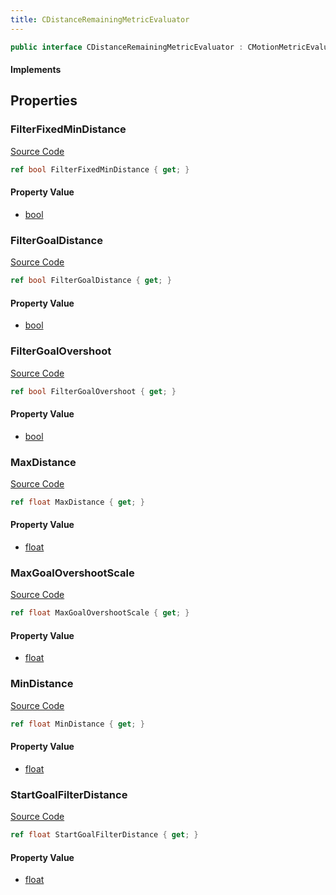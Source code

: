 ```yaml
---
title: CDistanceRemainingMetricEvaluator
---
```


```csharp
public interface CDistanceRemainingMetricEvaluator : CMotionMetricEvaluator, ISchemaClass<CMotionMetricEvaluator>, ISchemaClass<CDistanceRemainingMetricEvaluator>, ISchemaField, ISchemaClass, INativeHandle
```

#### Implements

## Properties

### FilterFixedMinDistance

[Source Code](https://github.com/swiftly-solution/swiftlys2/blob/beta/managed/src/SwiftlyS2.Generated/Schemas/Interfaces/CDistanceRemainingMetricEvaluator.cs#L24)

```csharp
ref bool FilterFixedMinDistance { get; }
```

#### Property Value

- [bool](https://learn.microsoft.com/dotnet/api/system.boolean)

### FilterGoalDistance

[Source Code](https://github.com/swiftly-solution/swiftlys2/blob/beta/managed/src/SwiftlyS2.Generated/Schemas/Interfaces/CDistanceRemainingMetricEvaluator.cs#L26)

```csharp
ref bool FilterGoalDistance { get; }
```

#### Property Value

- [bool](https://learn.microsoft.com/dotnet/api/system.boolean)

### FilterGoalOvershoot

[Source Code](https://github.com/swiftly-solution/swiftlys2/blob/beta/managed/src/SwiftlyS2.Generated/Schemas/Interfaces/CDistanceRemainingMetricEvaluator.cs#L28)

```csharp
ref bool FilterGoalOvershoot { get; }
```

#### Property Value

- [bool](https://learn.microsoft.com/dotnet/api/system.boolean)

### MaxDistance

[Source Code](https://github.com/swiftly-solution/swiftlys2/blob/beta/managed/src/SwiftlyS2.Generated/Schemas/Interfaces/CDistanceRemainingMetricEvaluator.cs#L16)

```csharp
ref float MaxDistance { get; }
```

#### Property Value

- [float](https://learn.microsoft.com/dotnet/api/system.single)

### MaxGoalOvershootScale

[Source Code](https://github.com/swiftly-solution/swiftlys2/blob/beta/managed/src/SwiftlyS2.Generated/Schemas/Interfaces/CDistanceRemainingMetricEvaluator.cs#L22)

```csharp
ref float MaxGoalOvershootScale { get; }
```

#### Property Value

- [float](https://learn.microsoft.com/dotnet/api/system.single)

### MinDistance

[Source Code](https://github.com/swiftly-solution/swiftlys2/blob/beta/managed/src/SwiftlyS2.Generated/Schemas/Interfaces/CDistanceRemainingMetricEvaluator.cs#L18)

```csharp
ref float MinDistance { get; }
```

#### Property Value

- [float](https://learn.microsoft.com/dotnet/api/system.single)

### StartGoalFilterDistance

[Source Code](https://github.com/swiftly-solution/swiftlys2/blob/beta/managed/src/SwiftlyS2.Generated/Schemas/Interfaces/CDistanceRemainingMetricEvaluator.cs#L20)

```csharp
ref float StartGoalFilterDistance { get; }
```

#### Property Value

- [float](https://learn.microsoft.com/dotnet/api/system.single)

